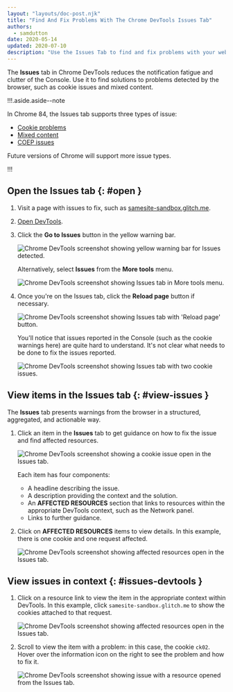 ```yaml
---
layout: "layouts/doc-post.njk"
title: "Find And Fix Problems With The Chrome DevTools Issues Tab"
authors:
  - samdutton
date: 2020-05-14
updated: 2020-07-10
description: "Use the Issues Tab to find and fix problems with your website."
---
```


The **Issues** tab in Chrome DevTools reduces the notification fatigue and clutter of the Console.
Use it to find solutions to problems detected by the browser, such as cookie issues and mixed
content.

!!!.aside.aside--note

In Chrome 84, the Issues tab supports three types of issue:

- [Cookie problems][1]
- [Mixed content][2]
- [COEP issues][3]

Future versions of Chrome will support more issue types.

!!!

## Open the Issues tab {: #open }

1.  Visit a page with issues to fix, such as [samesite-sandbox.glitch.me][4].
2.  [Open DevTools][5].
3.  Click the **Go to Issues** button in the yellow warning bar.

    ![Chrome DevTools screenshot showing yellow warning bar for Issues 
    detected.](/web/tools/chrome-devtools/issues/images/issues-detected.png)

    Alternatively, select **Issues** from the **More tools** menu.

    ![Chrome DevTools screenshot showing Issues tab in More tools menu.](/web/tools/chrome-devtools/issues/images/more-tools-menu.png)

4.  Once you're on the Issues tab, click the **Reload page** button if necessary.

    ![Chrome DevTools screenshot showing Issues tab with 'Reload page' button.](/web/tools/chrome-devtools/issues/images/issues-tab-before-reload.png)

    You'll notice that issues reported in the Console (such as the cookie warnings here) are quite
    hard to understand. It's not clear what needs to be done to fix the issues reported.

    ![Chrome DevTools screenshot showing Issues tab with two 
       cookie issues.](/web/tools/chrome-devtools/issues/images/issues-tab-after-reload.png)

## View items in the Issues tab {: #view-issues }

The **Issues** tab presents warnings from the browser in a structured, aggregated, and actionable
way.

1.  Click an item in the **Issues** tab to get guidance on how to fix the issue and find affected
    resources.

    ![Chrome DevTools screenshot showing a cookie issue open in the Issues tab.](/web/tools/chrome-devtools/issues/images/issues-tab-issue-open.png)

    Each item has four components:

    - A headline describing the issue.
    - A description providing the context and the solution.
    - An **AFFECTED RESOURCES** section that links to resources within the appropriate DevTools
      context, such as the Network panel.
    - Links to further guidance.

2.  Click on **AFFECTED RESOURCES** items to view details. In this example, there is one cookie and
    one request affected.

    ![Chrome DevTools screenshot showing affected resources open in the Issues tab.](/web/tools/chrome-devtools/issues/images/issues-tab-affected-resources.png)

## View issues in context {: #issues-devtools }

1.  Click on a resource link to view the item in the appropriate context within DevTools. In this
    example, click `samesite-sandbox.glitch.me` to show the cookies attached to that request.

    ![Chrome DevTools screenshot showing affected resources open in the Issues tab.](/web/tools/chrome-devtools/issues/images/issues-tab-view-request.png)

2.  Scroll to view the item with a problem: in this case, the cookie `ck02`. Hover over the
    information icon on the right to see the problem and how to fix it.

    ![Chrome DevTools screenshot showing issue with a resource opened from the Issues tab.](/web/tools/chrome-devtools/issues/images/issues-tab-view-issue.png)

[1]: https://web.dev/samesite-cookies-explained
[2]: /web/fundamentals/security/prevent-mixed-content/what-is-mixed-content
[3]: https://web.dev/coop-coep/
[4]: https://samesite-sandbox.glitch.me/
[5]: /web/tools/chrome-devtools/open
